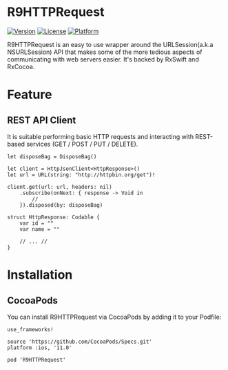 # R9HTTPRequest

[![Version](https://img.shields.io/cocoapods/v/R9HTTPRequest.svg?style=flat)](http://cocoapods.org/pods/R9HTTPRequest)
[![License](https://img.shields.io/cocoapods/l/R9HTTPRequest.svg?style=flat)](http://cocoapods.org/pods/R9HTTPRequest)
[![Platform](https://img.shields.io/cocoapods/p/R9HTTPRequest.svg?style=flat)](http://cocoapods.org/pods/R9HTTPRequest)


R9HTTPRequest is an easy to use wrapper around the URLSession(a.k.a NSURLSession) API that makes some of the more tedious aspects of communicating with web servers easier.
It's backed by RxSwift and RxCocoa.

# Feature

## REST API Client

It is suitable performing basic HTTP requests and interacting with REST-based services (GET / POST / PUT / DELETE).

```
let disposeBag = DisposeBag()

let client = HttpJsonClient<HttpResponse>()
let url = URL(string: "http://httpbin.org/get")!

client.get(url: url, headers: nil)
    .subscribe(onNext: { response -> Void in
        //
    }).disposed(by: disposeBag)

struct HttpResponse: Codable {
    var id = ""
    var name = ""

    // ... //
}
```

# Installation

## CocoaPods

You can install R9HTTPRequest via CocoaPods by adding it to your Podfile:

```
use_frameworks!

source 'https://github.com/CocoaPods/Specs.git'
platform :ios, '11.0'

pod 'R9HTTPRequest'
```
